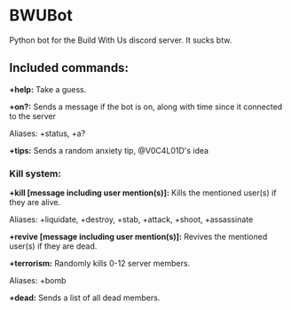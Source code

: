 # BWUBot
Python bot for the Build With Us discord server. It sucks btw.

## Included commands:

**+help:** Take a guess.

**+on?:** Sends a message if the bot is on, along with time since it connected to the server

Aliases: +status, +a?

**+tips:** Sends a random anxiety tip, @V0C4L01D's idea

### Kill system:
**+kill [message including user mention(s)]:** Kills the mentioned user(s) if they are alive.

Aliases: +liquidate, +destroy, +stab, +attack, +shoot, +assassinate

**+revive [message including user mention(s)]:** Revives the mentioned user(s) if they are dead.

**+terrorism:** Randomly kills 0-12 server members.

Aliases: +bomb

**+dead:** Sends a list of all dead members.
